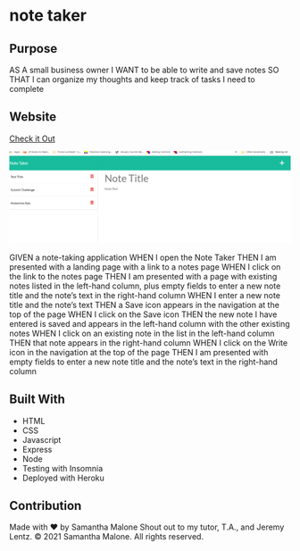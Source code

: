 # note taker

## Purpose
AS A small business owner
I WANT to be able to write and save notes
SO THAT I can organize my thoughts and keep track of tasks I need to complete

## Website
[Check it Out](https://whispering-journey-03029.herokuapp.com/)

![Image of Note Taker](./screenshot.PNG)

GIVEN a note-taking application
WHEN I open the Note Taker
THEN I am presented with a landing page with a link to a notes page
WHEN I click on the link to the notes page
THEN I am presented with a page with existing notes listed in the left-hand column, plus empty fields to enter a new note title and the note’s text in the right-hand column
WHEN I enter a new note title and the note’s text
THEN a Save icon appears in the navigation at the top of the page
WHEN I click on the Save icon
THEN the new note I have entered is saved and appears in the left-hand column with the other existing notes
WHEN I click on an existing note in the list in the left-hand column
THEN that note appears in the right-hand column
WHEN I click on the Write icon in the navigation at the top of the page
THEN I am presented with empty fields to enter a new note title and the note’s text in the right-hand column

## Built With
* HTML
* CSS
* Javascript
* Express
* Node
* Testing with Insomnia
* Deployed with Heroku


## Contribution
Made with ❤️ by Samantha Malone
Shout out to my tutor, T.A., and Jeremy Lentz.
© 2021 Samantha Malone. All rights reserved.
